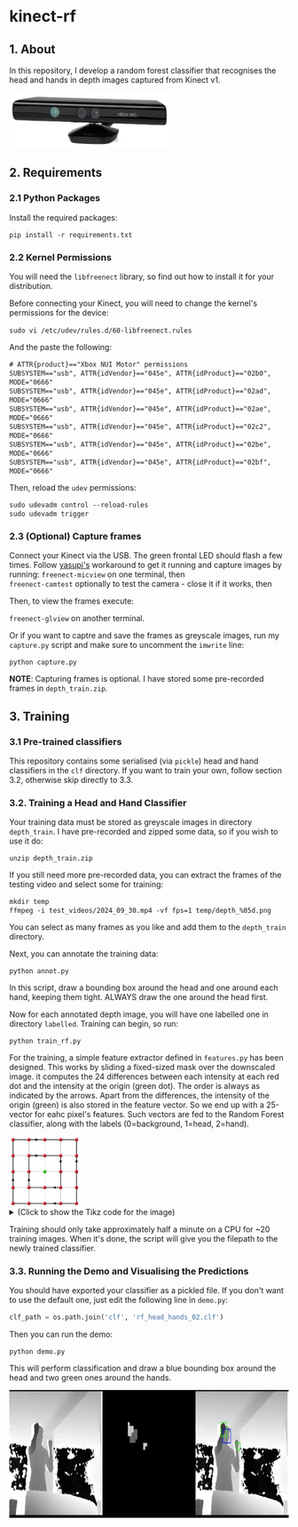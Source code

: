 # kinect-rf

## 1. About

In this repository, I develop a random forest classifier that recognises the
head and hands in depth images captured from Kinect v1.

<img src="https://raw.githubusercontent.com/leonmavr/kinect-rf/refs/heads/master/assets/kinect-v1.png" alt="Kinect v1" height="100">

## 2. Requirements

### 2.1 Python Packages

Install the required packages:

```
pip install -r requirements.txt
```

### 2.2 Kernel Permissions

You will need the `libfreenect` library, so find out how to install it for
your distribution.

Before connecting your Kinect, you will need to change the kernel's permissions
for the device:

`sudo vi /etc/udev/rules.d/60-libfreenect.rules `

And the paste the following:

```
# ATTR{product}=="Xbox NUI Motor" permissions
SUBSYSTEM=="usb", ATTR{idVendor}=="045e", ATTR{idProduct}=="02b0", MODE="0666"
SUBSYSTEM=="usb", ATTR{idVendor}=="045e", ATTR{idProduct}=="02ad", MODE="0666"
SUBSYSTEM=="usb", ATTR{idVendor}=="045e", ATTR{idProduct}=="02ae", MODE="0666"
SUBSYSTEM=="usb", ATTR{idVendor}=="045e", ATTR{idProduct}=="02c2", MODE="0666"
SUBSYSTEM=="usb", ATTR{idVendor}=="045e", ATTR{idProduct}=="02be", MODE="0666"
SUBSYSTEM=="usb", ATTR{idVendor}=="045e", ATTR{idProduct}=="02bf", MODE="0666"
```

Then, reload the `udev` permissions:

```
sudo udevadm control --reload-rules
sudo udevadm trigger
```

### 2.3 (Optional) Capture frames

Connect your Kinect via the USB. The green frontal LED should flash a few
times. Follow [yasupi's](https://github.com/OpenKinect/libfreenect/issues/580#issuecomment-643440616)
workaround to get it running and capture images by running:
`freenect-micview` on one terminal, then  
`freenect-camtest` optionally to test the camera - close it if it works, then  

Then, to view the frames execute:

`freenect-glview` on another terminal.

Or if you want to captre and save the frames as greyscale images, run my
`capture.py` script and make sure to uncomment the `imwrite` line:

```
python capture.py
```

**NOTE**: Capturing frames is optional. I have stored some pre-recorded frames
in `depth_train.zip`.

## 3. Training

### 3.1 Pre-trained classifiers

This repository contains some serialised (via `pickle`) head and hand
classifiers in the `clf` directory. If you want to train your own, follow
section 3.2, otherwise skip directly to 3.3.

### 3.2. Training a Head and Hand Classifier

Your training data must be stored as greyscale images in directory
`depth_train`. I have pre-recorded and zipped some data, so if you wish to use
it do:

```
unzip depth_train.zip
```

If you still need more pre-recorded data, you can extract the frames of the
testing video and select some for training:

```
mkdir temp
ffmpeg -i test_videos/2024_09_30.mp4 -vf fps=1 temp/depth_%05d.png
```

You can select as many frames as you like and add them to the `depth_train`
directory.

Next, you can annotate the training data:

```
python annot.py
```

In this script, draw a bounding box around the head and one around each hand,
keeping them tight. ALWAYS draw the one around the head first.

Now for each annotated depth image, you will have one labelled one in directory
`labelled`. Training can begin, so run:

```
python train_rf.py
```

For the training, a simple feature extractor defined in `features.py` has been
designed. This works by sliding a fixed-sized mask over the downscaled image.
it computes the 24 differences between each intensity at each red dot and the
intensity at the origin (green dot). The order is always as indicated by the
arrows. Apart from the differences, the intensity of the origin (green) is also
stored in the feature vector. So we end up with a 25-vector for eahc pixel's 
features. Such vectors are fed to the Random Forest classifier, along with the
labels (0=background, 1=head, 2=hand).


<img src="https://raw.githubusercontent.com/leonmavr/kinect-rf/refs/heads/master/assets/feature_mask.png" alt="feature mask" style="width: 25%; height: auto;">

<details>
  

  
  <summary>(Click to show the Tikz code for the image)</summary>

  ```
  \begin{tikzpicture}
    % grid dimensions
    \def\rows{4}
    \def\cols{4}
    \def\step{1.5} % Distance between grid lines
    
    % draw the grid
    \foreach \i in {0,...,\rows} {
        \draw[very thin] (0, \i * \step) -- (\cols * \step, \i * \step); % Horizontal lines
    }
    \foreach \j in {0,...,\cols} {
        \draw[very thin] (\j * \step, 0) -- (\j * \step, \rows * \step); % Vertical lines
    }

    % thicker outer and inner rings
    \draw [ultra thick] (0,0) -- (4*\step,0) -- (4*\step,4*\step) -- (0,4*\step) -- (0,0);
    \draw [ultra thick] (\step,\step) -- (3*\step,\step) -- (3*\step,3*\step) -- (\step,3*\step) -- (\step,\step);
    % arrows to show the order of the features
    \draw [-Latex,ultra thick] (\step,4*\step) -- (1.65*\step,4*\step);
    \draw [Latex-,ultra thick] (4*\step,2.45*\step) -- (4*\step,4*\step);
    \draw [-Latex,ultra thick] (3*\step,0) -- (2.45*\step,0);
    \draw [-Latex,ultra thick] (0,\step) -- (0,1.65*\step);

    \draw [-Latex,ultra thick] (\step,3*\step) -- (1.65*\step,3*\step);
    \draw [Latex-,ultra thick] (3*\step,2.45*\step) -- (3*\step,3*\step);
    \draw [-Latex,ultra thick] (3*\step,\step) -- (2.45*\step,\step);
    \draw [-Latex,ultra thick] (\step,\step) -- (\step,1.65*\step);

    \tikzset{
        red sphere/.style={
            ball color=red, circle, shading=ball, minimum size=6pt
        },
        green sphere/.style={
            ball color=green, circle, shading=ball, minimum size=6pt
        }
    }
    
    \foreach \i in {0, 1, 2, 3, 4} {
        \foreach \j in {0, 1, 2, 3, 4} {
            \node[red sphere] at (\j * \step, \i * \step) {};
        }
    }
    
    % Green sphere at the center
    \node[green sphere] at (2 * \step, 2 * \step) {};

  \end{tikzpicture}

  ```

</details>

Training should only take approximately half a minute on a CPU for ~20 training images.
When it's done, the script will give you the filepath to the newly trained
classifier.

### 3.3. Running the Demo and Visualising the Predictions

You should have exported your classifier as a pickled file. If you don't want to
use the default one, just edit the following line in `demo.py`:

```python
clf_path = os.path.join('clf', 'rf_head_hands_02.clf')
```

Then you can run the demo:

```
python demo.py
```

This will perform classification and draw a blue bounding box around the head
and two green ones around the hands.

<img src="https://raw.githubusercontent.com/leonmavr/kinect-rf/refs/heads/master/assets/demo_screenshot.png" alt="demo screenshot" height="230">
